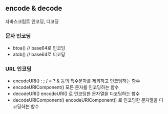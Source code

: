 ## encode & decode
자바스크립트 인코딩, 디코딩

### 문자 인코딩
- btoa()  //  base64로 인코딩
- atob()  //  base64로 디코딩

### URL 인코딩
- encodeURI()
  : ; / = ? & 등의 특수문자를 제외하고 인코딩하는 함수
- encodeURIComponent()
  모든 문자를 인코딩하는 함수
- decodeURI()
  encodeURI() 로 인코딩한 문자열을 디코딩하는 함수
- decodeURIComponent()
  encodeURIComponent() 로 인코딩한 문자열을 디코딩하는 함수

